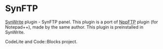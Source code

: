 SynFTP
======

[SynWrite](http://www.uvviewsoft.com/synwrite) plugin - SynFTP panel. This plugin is a port of [NppFTP](../../ashkulz/NppFTP) plugin (for Notepad++), made by the same author. This plugin is preinstalled in SynWrite.

CodeLite and Code::Blocks project.
